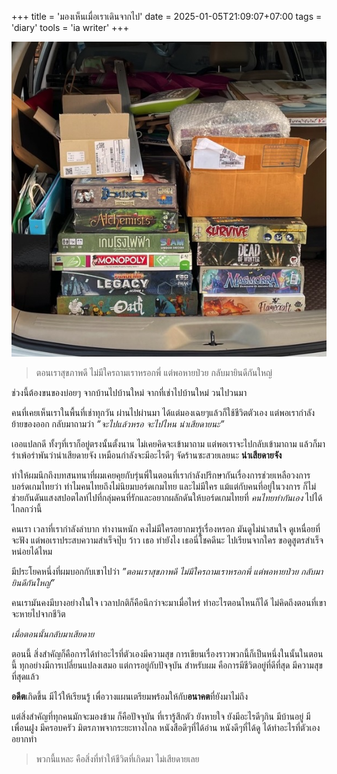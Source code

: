 +++
title = 'มองเห็นเมื่อเราเดินจากไป'
date = 2025-01-05T21:09:07+07:00
tags = 'diary'
tools = 'ia writer'
+++

![Back of a suv with boxes of boardgame stack on top of each others](crop-ask.jpg 'See you next time')

> ตอนเราสุขภาพดี ไม่มีใครถามเราหรอกพี่ แต่พอหายป่วย กลับมายินดีกันใหญ่

ช่วงนี้ต้องขนของบ่อยๆ จากบ้านไปบ้านใหม่ จากที่เช่าไปบ้านใหม่ วนไปวนมา

คนที่เคยเห็นเราในพื้นที่เช่าทุกวัน ผ่านไปผ่านมา ได้แต่มองเฉยๆแล้วก็ใช้ชีวิตตัวเอง แต่พอเรากำลังย้ายของออก กลับมาถามว่า *”จะไปแล้วหรอ จะไปไหน น่าเสียดายนะ”*

เออแปลกดี ทั้งๆที่เราก็อยู่ตรงนั้นตั้งนาน ไม่เคยคิดจะเข้ามาถาม แต่พอเราจะไปกลับเข้ามาถาม แล้วก็มารำเพ้อรำพันว่าน่าเสียดายจัง เหมือนกำลังจะมีอะไรดีๆ จัดร้านซะสวยเลยนะ **น่าเสียดายจัง**

ทำให้ผมนึกถึงบทสนทนาที่ผมเคยคุยกับรุ่นพี่ในตอนที่เรากำลังปรึกษากันเรื่องการช่วยเหลือวงการบอร์ดเกมไทยว่า ทำไมคนไทยถึงไม่นิยมบอร์ดเกมไทย และไม่มีใคร แม้แต่กับคนที่อยู่ในวงการ ก็ไม่ช่วยกันดันแสงสปอตไลท์ไปที่กลุ่มคนที่รักและอยากผลักดันให้บอร์ดเกมไทยที่ *คนไทยทำกันเอง* ไปได้ไกลกว่านี้

คนเรา เวลาที่เรากำลังลำบาก ทำงานหนัก คงไม่มีใครอยากมารู้เรื่องหรอก มันดูไม่น่าสนใจ ดูเหนื่อยที่จะฟัง แต่พอเราประสบความสำเร็จปุ๊บ ว้าว เธอ ทำยังไง เธอนี่โชคดีนะ ไปเรียนจากใคร ขอดูสูตรสำเร็จหน่อยได้ไหม

มีประโยคหนึ่งที่ผมบอกกับเขาไปว่า *”ตอนเราสุขภาพดี ไม่มีใครถามเราหรอกพี่ แต่พอหายป่วย กลับมายินดีกันใหญ่”*

คนเรามันคงมีบางอย่างในใจ เวลาปกติก็คือนึกว่าจะมาเมื่อไหร่ ทำอะไรตอนไหนก็ได้ ไม่คิดถึงตอนที่เขาจะหายไปจากชีวิต

*เมื่อตอนนั้นกลับมาเสียดาย*

ตอนนี้ สิ่งสำคัญก็คือการได้ทำอะไรที่ตัวเองมีความสุข การเขียนเรื่องราวพวกนี้ก็เป็นหนึ่งในนั้นในตอนนี้ ทุกอย่างมีการเปลี่ยนแปลงเสมอ แต่การอยู่กับปัจจุบัน สำหรับผม คือการมีชีวิตอยู่ที่ดีที่สุด มีความสุขที่สุดแล้ว

**อดีต**เกิดขึ้น มีไว้ให้เรียนรู้ เพื่อวางแผนเตรียมพร้อมให้กับ**อนาคต**ที่ยังมาไม่ถึง

แต่สิ่งสำคัญที่ทุกคนมักจะมองข้าม ก็คือปัจจุบัน ที่เรารู้สึกตัว ยังหายใจ ยังมีอะไรดีๆกิน มีบ้านอยู่ มีเพื่อนฝูง มีครอบครัว มิตรภาพจากระยะทางไกล หนังสือดีๆที่ได้อ่าน หนังดีๆที่ได้ดู ได้ทำอะไรที่ตัวเองอยากทำ

> พวกนี้แหละ คือสิ่งที่ทำให้ชีวิตที่เกิดมา ไม่เสียดายเลย
